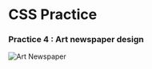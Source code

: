 # CSS Practice

### Practice 4 : Art newspaper design
![Art Newspaper][1]

[1]:http://pic.yupoo.com/devlevelup/FMuejUjl/10kyPI.png
